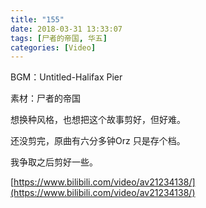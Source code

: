```yaml
---
title: "155"
date: 2018-03-31 13:33:07
tags: [尸者的帝国, 华五]
categories: [Video]
---
```


<p>BGM：Untitled-Halifax Pier</p> 
<p>素材：尸者的帝国</p> 
<p>想换种风格，也想把这个故事剪好，但好难。</p> 
<p>还没剪完，原曲有六分多钟Orz 只是存个档。</p> 
<p>我争取之后剪好一些。</p>

[https://www.bilibili.com/video/av21234138/](https://www.bilibili.com/video/av21234138/)